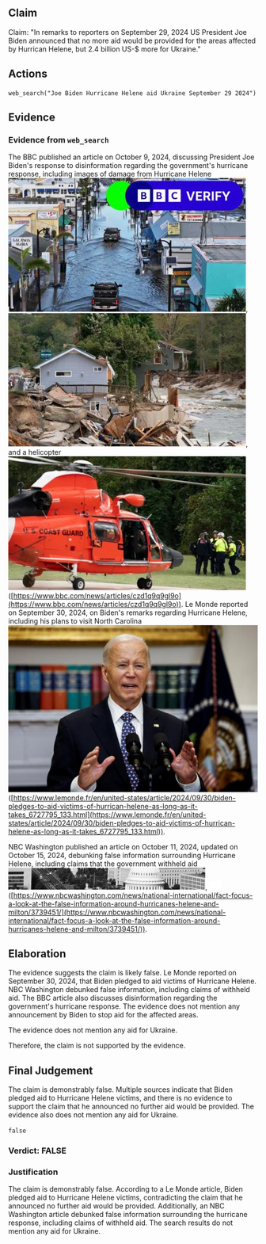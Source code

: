## Claim
Claim: "In remarks to reporters on September 29, 2024 US President Joe Biden announced that no more aid would be provided for the areas affected by Hurrican Helene, but 2.4 billion US-$ more for Ukraine."

## Actions
```
web_search("Joe Biden Hurricane Helene aid Ukraine September 29 2024")
```

## Evidence
### Evidence from `web_search`
The BBC published an article on October 9, 2024, discussing President Joe Biden's response to disinformation regarding the government's hurricane response, including images of damage from Hurricane Helene ![image 8222](media/2025-08-30_08-23-1756542231-893876.jpg), ![image 8226](media/2025-08-30_08-23-1756542233-621392.jpg), and a helicopter ![image 8229](media/2025-08-30_08-23-1756542235-093501.jpg) ([https://www.bbc.com/news/articles/czd1q9q9gl9o](https://www.bbc.com/news/articles/czd1q9q9gl9o)). Le Monde reported on September 30, 2024, on Biden's remarks regarding Hurricane Helene, including his plans to visit North Carolina ![image 8232](media/2025-08-30_08-23-1756542236-316914.jpg) ([https://www.lemonde.fr/en/united-states/article/2024/09/30/biden-pledges-to-aid-victims-of-hurrican-helene-as-long-as-it-takes_6727795_133.html](https://www.lemonde.fr/en/united-states/article/2024/09/30/biden-pledges-to-aid-victims-of-hurrican-helene-as-long-as-it-takes_6727795_133.html)).

NBC Washington published an article on October 11, 2024, updated on October 15, 2024, debunking false information surrounding Hurricane Helene, including claims that the government withheld aid ![image 8233](media/2025-08-30_08-24-1756542245-506316.jpg), ![image 8234](media/2025-08-30_08-24-1756542247-683542.jpg) ([https://www.nbcwashington.com/news/national-international/fact-focus-a-look-at-the-false-information-around-hurricanes-helene-and-milton/3739451/](https://www.nbcwashington.com/news/national-international/fact-focus-a-look-at-the-false-information-around-hurricanes-helene-and-milton/3739451/)).


## Elaboration
The evidence suggests the claim is likely false. Le Monde reported on September 30, 2024, that Biden pledged to aid victims of Hurricane Helene. NBC Washington debunked false information, including claims of withheld aid. The BBC article also discusses disinformation regarding the government's hurricane response. The evidence does not mention any announcement by Biden to stop aid for the affected areas.

The evidence does not mention any aid for Ukraine.

Therefore, the claim is not supported by the evidence.


## Final Judgement
The claim is demonstrably false. Multiple sources indicate that Biden pledged aid to Hurricane Helene victims, and there is no evidence to support the claim that he announced no further aid would be provided. The evidence also does not mention any aid for Ukraine.

`false`

### Verdict: FALSE

### Justification
The claim is demonstrably false. According to a Le Monde article, Biden pledged aid to Hurricane Helene victims, contradicting the claim that he announced no further aid would be provided. Additionally, an NBC Washington article debunked false information surrounding the hurricane response, including claims of withheld aid. The search results do not mention any aid for Ukraine.
